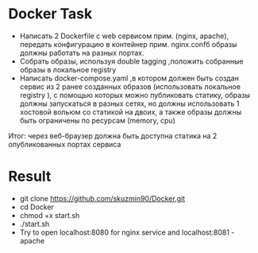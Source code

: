 # Docker Task
* Написать 2 Dockerfile с web сервисом прим. (nginx, apache), передать конфигурацию в контейнер прим. nginx.confб образы должны работать на разных портах.
* Собрать образы, используя double tagging ,положить собранные образы в локальное registry
* Написать docker-compose.yaml ,в котором должен быть создан сервис из 2 ранее созданных образов (использовать локальное registry ), с помощью которых можно публиковать статику, образы должны запускаться в разных сетях, но должны использовать 1 хостовой вольюм со статикой на двоих, а также образы должны быть ограничены по ресурсам (memory, cpu)

Итог:  через веб-браузер должна быть доступна статика на 2 опубликованных портах сервиса

# Result
* git clone https://github.com/skuzmin90/Docker.git
* cd Docker
* chmod +x start.sh
* ./start.sh
* Try to open localhost:8080 for nginx service and localhost:8081 - apache

